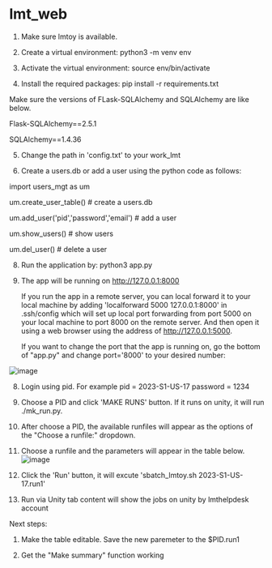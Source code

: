 # lmt_web
1. Make sure lmtoy is available.

2. Create a virtual environment: python3 -m venv env

3. Activate the virtual environment: source env/bin/activate

4. Install the required packages: pip install -r requirements.txt

  Make sure the versions of FLask-SQLAlchemy and SQLAlchemy are like below.

  Flask-SQLAlchemy==2.5.1
  
  SQLAlchemy==1.4.36

5. Change the path in 'config.txt' to your work_lmt

6. Create a users.db or add a user using the python code as follows:
  
  import users_mgt as um
  
  um.create_user_table() # create a users.db
  
  um.add_user('pid','password','email') # add a user
  
  um.show_users() # show users
  
  um.del_user() # delete a user
  
8. Run the application by: python3 app.py

7. The app will be running on http://127.0.0.1:8000
   
   If you run the app in a remote server, you can local forward it to your local machine by adding 'localforward 5000 127.0.0.1:8000' in .ssh/config which will set up local port forwarding from port 5000 on your local machine to port 8000 on the remote server. And then open it using a web browser using the address of http://127.0.0.1:5000. 
   
    If you want to change the port that the app is running on, go the bottom of "app.py" and change port='8000' to your desired number:
   
![image](https://github.com/lmtmc/lmt_web/assets/63130123/0d5d3ac4-2fa9-47c9-af32-cb7f9a1e0262)


8. Login using pid. For example pid = 2023-S1-US-17 password = 1234

9. Choose a PID and click 'MAKE RUNS' button. If it runs on unity, it will run ./mk_run.py.

10. After choose a PID, the available runfiles will appear as the options of the "Choose a runfile:" dropdown.

11. Choose a runfile and the parameters will appear in the table below.
![image](https://user-images.githubusercontent.com/63130123/233525112-e696f968-bc3d-47ba-88e1-002ed73a7684.png)

12. Click the 'Run' button, it will excute 'sbatch_lmtoy.sh 2023-S1-US-17.run1'

13. Run via Unity tab content will show the jobs on unity by lmthelpdesk account

Next steps:
1. Make the table editable. Save the new paremeter to the $PID.run1 

2. Get the "Make summary" function working
